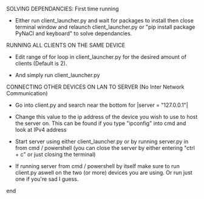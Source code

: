 SOLVING DEPENDANCIES: First time running


- Either run client_launcher.py and wait for packages to install then close 
  terminal window and relaunch client_launcher.py or "pip install 
  package PyNaCl and keyboard" to solve dependancies.


RUNNING ALL CLIENTS ON THE SAME DEVICE


- Edit range of for loop in client_launcher.py for the desired amount of 
  clients (Default is 2).

- And simply run client_launcher.py


CONNECTING OTHER DEVICES ON LAN TO SERVER (No Inter Network Communication)


- Go into client.py and search near the bottom for |server = "127.0.0.1"|

- Change this value to the ip address of the device you wish to use to
  host the server on. This can be found if you type "ipconfig" into cmd
  and look at IPv4 address

- Start server using either client_launcher.py or by running server.py in 
  from cmd / powershell (you can close the server by either entering 
  "ctrl + c" or just closing the terminal)

- If running server from cmd / powershell by itself make sure to run 
  client.py aswell on the two (or more) devices you are using. Or run just
  one if you're sad I guess.


end
